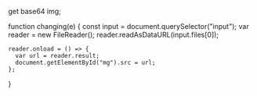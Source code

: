   get base64 img;
  
  function changing(e) {
    const input = document.querySelector("input");
    var reader = new FileReader();
    reader.readAsDataURL(input.files[0]);

    reader.onload = () => {
      var url = reader.result;
      document.getElementById("mg").src = url;
    };
  }

